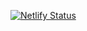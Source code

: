 [![Netlify Status](https://api.netlify.com/api/v1/badges/0b261857-e3b8-4b32-b6b1-a28f6509c1c3/deploy-status)](https://app.netlify.com/sites/mystifying-yonath-1d719d/deploys)
